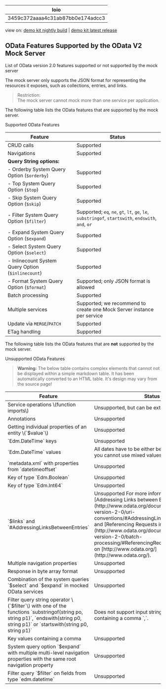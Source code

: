 <!-- loio3459c372aaaa4c31ab87bb0e174adcc3 -->

| loio |
| -----|
| 3459c372aaaa4c31ab87bb0e174adcc3 |

<div id="loio">

view on: [demo kit nightly build](https://openui5nightly.hana.ondemand.com/#/topic/3459c372aaaa4c31ab87bb0e174adcc3) | [demo kit latest release](https://openui5.hana.ondemand.com/#/topic/3459c372aaaa4c31ab87bb0e174adcc3)</div>

## OData Features Supported by the OData V2 Mock Server

List of OData version 2.0 features supported or not supported by the mock server

The mock server only supports the JSON format for representing the resources it exposes, such as collections, entries, and links.

> Restriction:  
> The mock server cannot mock more than one service per application.

The following table lists the OData features that are supported by the mock server.

 <a name="loio3459c372aaaa4c31ab87bb0e174adcc3__table_h31_lzq_qv"/>Supported OData Features

|Feature|Status|
|-------|------|
|CRUD calls|Supported|
|Navigations|Supported|
| **Query String options:** |
|- Orderby System Query Option \(`$orderby`\)|Supported|
|- Top System Query Option \(`$top`\)|Supported|
|- Skip System Query Option \(`$skip`\)|Supported|
|- Filter System Query Option \(`$filter`\)|Supported; `eq`, `ne`, `gt`, `lt`, `ge`, `le`, `substringof`, `startswith`, `endswith`, `and`, `or` |
|- Expand System Query Option \(`$expand`\)|Supported|
|- Select System Query Option \(`$select`\)|Supported|
|- Inlinecount System Query Option \(`$inlinecount`\)|Supported|
|- Format System Query Option \(`$format`\)|Supported; only JSON format is allowed|
|Batch processing|Supported|
|Multiple services|Supported; we recommend to create one Mock Server instance per service|
|Update via `MERGE`/`PATCH` |Supported|
|ETag handling|Supported|

The following table lists the OData features that are **not** supported by the mock server.

 <a name="loio3459c372aaaa4c31ab87bb0e174adcc3__table_ymm_pzq_qv"/>Unsupported OData Features

 > **Warning:** The below table contains complex elements that cannot not be displayed within a simple markdown table. It has been automatically converted to an HTML table. It's design may vary from the source page!

<table>
	<thead>
		<tr>
			<th>Feature</th>
			<th>Status</th>
		</tr>
	</thead>
	<tbody>
		<tr>
			<td>Service operations \(function imports\)</td>
			<td>Unsupported, but can be extended</td>
		</tr>
		<tr>
			<td>Annotations</td>
			<td>Unsupported</td>
		</tr>
		<tr>
			<td>Getting individual properties of an entity \(`$value`\)</td>
			<td>Unsupported</td>
		</tr>
		<tr>
			<td> `Edm.DateTime` keys</td>
			<td>Unsupported</td>
		</tr>
		<tr>
			<td> `Edm.DateTime` values</td>
			<td>All dates have to be either before 2017 or after; you cannot use mixed values</td>
		</tr>
		<tr>
			<td> `metadata.xml` with properties from `datetimeoffset` </td>
			<td>Unsupported</td>
		</tr>
		<tr>
			<td>Key of type `Edm.Boolean` </td>
			<td>Unsupported</td>
		</tr>
		<tr>
			<td>Key of type `Edm.Int64` </td>
			<td>Unsupported</td>
		</tr>
		<tr>
			<td> `$links` and `#AddressingLinksBetweenEntries` </td>
			<td> Unsupported
 For more information see [Addressing Links between Entries](http://www.odata.org/documentation/odata-version-2-0/uri-conventions/#AddressingLinksBetweenEntries) and [Referencing Requests in a Change Set](http://www.odata.org/documentation/odata-version-2-0/batch-processing/#ReferencingRequestsInAChangeSet) on [http://www.odata.org/](http://www.odata.org/).
			</td>
		</tr>
		<tr>
			<td>Multiple navigation properties</td>
			<td>Unsupported</td>
		</tr>
		<tr>
			<td>Response in byte array format</td>
			<td>Unsupported</td>
		</tr>
		<tr>
			<td>Combination of the system queries `$select` and `$expand` in mocked OData services</td>
			<td>Unsupported</td>
		</tr>
		<tr>
			<td>Filter query string operator \(`$filter`\) with one of the functions `substringof(string po, string p1)`, `endswith(string p0, string p1)` or `startswith(string p0, string p1)` </td>
			<td>Does not support input strings \(`p0` or `p1`\) containing a comma `,`.</td>
		</tr>
		<tr>
			<td>Key values containing a comma</td>
			<td>Unsupported</td>
		</tr>
		<tr>
			<td>System query option `$expand` with multiple multi-level navigation properties with the same root navigation property</td>
			<td>Unsupported</td>
		</tr>
		<tr>
			<td>Filter query `$filter` on fields from type `edm.datetime` </td>
			<td>Unsupported</td>
		</tr>
	</tbody>
</table>

